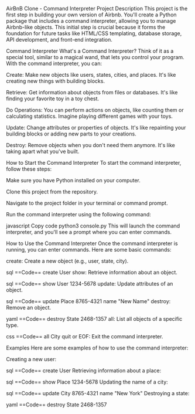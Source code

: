 AirBnB Clone - Command Interpreter
Project Description
This project is the first step in building your own version of Airbnb. You'll create a Python package that includes a command interpreter, allowing you to manage Airbnb-like objects. This initial step is crucial because it forms the foundation for future tasks like HTML/CSS templating, database storage, API development, and front-end integration.

Command Interpreter
What's a Command Interpreter?
Think of it as a special tool, similar to a magical wand, that lets you control your program. With the command interpreter, you can:

Create: Make new objects like users, states, cities, and places. It's like creating new things with building blocks.

Retrieve: Get information about objects from files or databases. It's like finding your favorite toy in a toy chest.

Do Operations: You can perform actions on objects, like counting them or calculating statistics. Imagine playing different games with your toys.

Update: Change attributes or properties of objects. It's like repainting your building blocks or adding new parts to your creations.

Destroy: Remove objects when you don't need them anymore. It's like taking apart what you've built.


How to Start the Command Interpreter
To start the command interpreter, follow these steps:

Make sure you have Python installed on your computer.

Clone this project from the repository.

Navigate to the project folder in your terminal or command prompt.

Run the command interpreter using the following command:

javascript
Copy code
python3 console.py
This will launch the command interpreter, and you'll see a prompt where you can enter commands.

How to Use the Command Interpreter
Once the command interpreter is running, you can enter commands. Here are some basic commands:

create: Create a new object (e.g., user, state, city).

sql
==Code==
create User
show: Retrieve information about an object.

sql
==Code==
show User 1234-5678
update: Update attributes of an object.

sql
==Code==
update Place 8765-4321 name "New Name"
destroy: Remove an object.

yaml
==Code==
destroy State 2468-1357
all: List all objects of a specific type.

css
==Code==
all City
quit or EOF: Exit the command interpreter.


Examples
Here are some examples of how to use the command interpreter:

Creating a new user:

sql
==Code==
    create User
        Retrieving information about a place:

sql
==Code==
    show Place 1234-5678
        Updating the name of a city:

sql
==Code==
    update City 8765-4321 name "New York"
        Destroying a state:

yaml
==Code==
    destroy State 2468-1357


